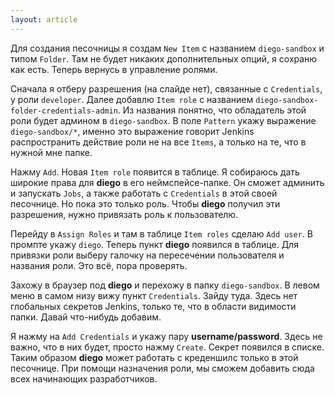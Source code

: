 ```yaml
---
layout: article
---
```

Для создания песочницы я создам `New Item` с названием `diego-sandbox` и типом `Folder`. Там не будет никаких дополнительных опций, я сохраню как есть. Теперь вернусь в управление ролями.

Сначала я отберу разрешения (на слайде нет), связанные с `Credentials`, у роли `developer`. Далее добавлю `Item role` с названием `diego-sandbox-folder-credentials-admin`. Из названия понятно, что обладатель этой роли будет админом в `diego-sandbox`. В поле `Pattern` укажу выражение `diego-sandbox/*`, именно это выражение говорит Jenkins распространить действие роли не на все `Items`, а только на те, что в нужной мне папке. 

Нажму `Add`. Новая `Item role` появится в таблице. Я собираюсь дать широкие права для **diego** в его неймспейсе-папке. Он сможет админить и запускать `Jobs`, а также работать с `Credentials` в этой своей песочнице. Но пока это только роль. Чтобы **diego** получил эти разрешения, нужно привязать роль к пользователю.

Перейду в `Assign Roles` и там в таблице `Item roles` сделаю `Add user`. В промпте укажу `diego`. Теперь пункт **diego** появился в таблице. Для привязки роли выберу галочку на пересечении пользователя и названия роли. Это всё, пора проверять.

Захожу в браузер под **diego** и перехожу в папку `diego-sandbox`. В левом меню в самом низу вижу пункт `Credentials`. Зайду туда. Здесь нет глобальных секретов Jenkins, только те, что в области видимости папки. Давай что-нибудь добавим.

Я нажму на `Add Credentials` и укажу пару **username/password**. Здесь не важно, что в них будет, просто нажму `Create`. Секрет появился в списке. Таким образом **diego** может работать с креденшилс только в этой песочнице. При помощи назначения роли, мы сможем добавить сюда всех начинающих разработчиков.
